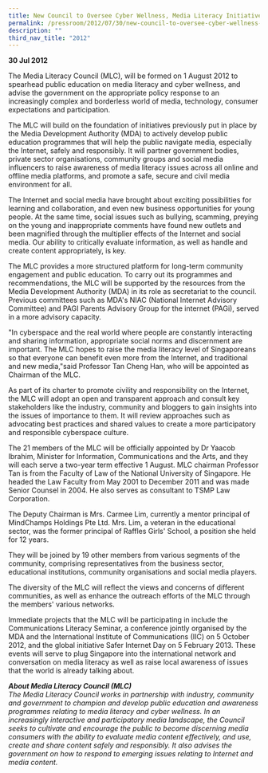 ```yaml
---
title: New Council to Oversee Cyber Wellness, Media Literacy Initiatives
permalink: /pressroom/2012/07/30/new-council-to-oversee-cyber-wellness-media-literacy-initiatives/
description: ""
third_nav_title: "2012"
---
```

**30 Jul 2012**

The Media Literacy Council (MLC), will be formed on 1 August 2012 to spearhead public education on media literacy and cyber wellness, and advise the government on the appropriate policy response to an increasingly complex and borderless world of media, technology, consumer expectations and participation.

The MLC will build on the foundation of initiatives previously put in place by the Media Development Authority (MDA) to actively develop public education programmes that will help the public navigate media, especially the Internet, safely and responsibly. It will partner government bodies, private sector organisations, community groups and social media influencers to raise awareness of media literacy issues across all online and offline media platforms, and promote a safe, secure and civil media environment for all.

The Internet and social media have brought about exciting possibilities for learning and collaboration, and even new business opportunities for young people. At the same time, social issues such as bullying, scamming, preying on the young and inappropriate comments have found new outlets and been magnified through the multiplier effects of the Internet and social media. Our ability to critically evaluate information, as well as handle and create content appropriately, is key.

The MLC provides a more structured platform for long-term community engagement and public education. To carry out its programmes and recommendations, the MLC will be supported by the resources from the Media Development Authority (MDA) in its role as secretariat to the council. Previous committees such as MDA's NIAC (National Internet Advisory Committee) and PAGI Parents Advisory Group for the internet (PAGi), served in a more advisory capacity.

"In cyberspace and the real world where people are constantly interacting and sharing information, appropriate social norms and discernment are important. The MLC hopes to raise the media literacy level of Singaporeans so that everyone can benefit even more from the Internet, and traditional and new media,"said Professor Tan Cheng Han, who will be appointed as Chairman of the MLC.

As part of its charter to promote civility and responsibility on the Internet, the MLC will adopt an open and transparent approach and consult key stakeholders like the industry, community and bloggers to gain insights into the issues of importance to them. It will review approaches such as advocating best practices and shared values to create a more participatory and responsible cyberspace culture.

The 21 members of the MLC will be officially appointed by Dr Yaacob Ibrahim, Minister for Information, Communications and the Arts, and they will each serve a two-year term effective 1 August. MLC chairman Professor Tan is from the Faculty of Law of the National University of Singapore. He headed the Law Faculty from May 2001 to December 2011 and was made Senior Counsel in 2004. He also serves as consultant to TSMP Law Corporation.

The Deputy Chairman is Mrs. Carmee Lim, currently a mentor principal of MindChamps Holdings Pte Ltd. Mrs. Lim, a veteran in the educational sector, was the former principal of Raffles Girls' School, a position she held for 12 years.

They will be joined by 19 other members from various segments of the community, comprising representatives from the business sector, educational institutions, community organisations and social media players.

The diversity of the MLC will reflect the views and concerns of different communities, as well as enhance the outreach efforts of the MLC through the members' various networks.

Immediate projects that the MLC will be participating in include the Communications Literacy Seminar, a conference jointly organised by the MDA and the International Institute of Communications (IIC) on 5 October 2012, and the global initiative Safer Internet Day on 5 February 2013. These events will serve to plug Singapore into the international network and conversation on media literacy as well as raise local awareness of issues that the world is already talking about.


_**About Media Literacy Council (MLC)**  
The Media Literacy Council works in partnership with industry, community and government to champion and develop public education and awareness programmes relating to media literacy and cyber wellness. In an increasingly interactive and participatory media landscape, the Council seeks to cultivate and encourage the public to become discerning media consumers with the ability to evaluate media content effectively, and use, create and share content safely and responsibly. It also advises the government on how to respond to emerging issues relating to Internet and media content._